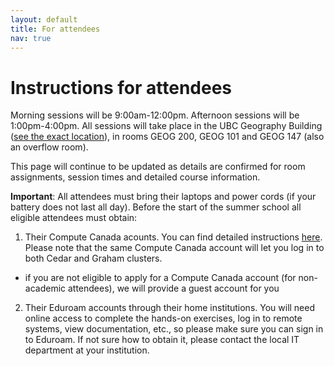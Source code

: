 ```yaml
---
layout: default
title: For attendees
nav: true
---
```


# Instructions for attendees

Morning sessions will be 9:00am-12:00pm. Afternoon sessions will be 1:00pm-4:00pm. All sessions will take
place in the UBC Geography Building ([see the exact location](http://bit.ly/2GXwB71)), in rooms GEOG 200,
GEOG 101 and GEOG 147 (also an overflow room).

This page will continue to be updated as details are confirmed for room assignments, session times and
detailed course information.

**Important**: All attendees must bring their laptops and power cords (if your battery does not last
all day). Before the start of the summer school all eligible attendees must obtain:
1. Their Compute Canada acounts. You can find detailed instructions
   [here](https://www.computecanada.ca/research-portal/account-management/apply-for-an-account). Please
   note that the same Compute Canada account will let you log in to both Cedar and Graham clusters.
  - if you are not eligible to apply for a Compute Canada account (for non-academic attendees), we will
    provide a guest account for you
2. Their Eduroam accounts through their home institutions. You will need online access to complete the
   hands-on exercises, log in to remote systems, view documentation, etc., so please make sure you can
   sign in to Eduroam. If not sure how to obtain it, please contact the local IT department at your
   institution.
